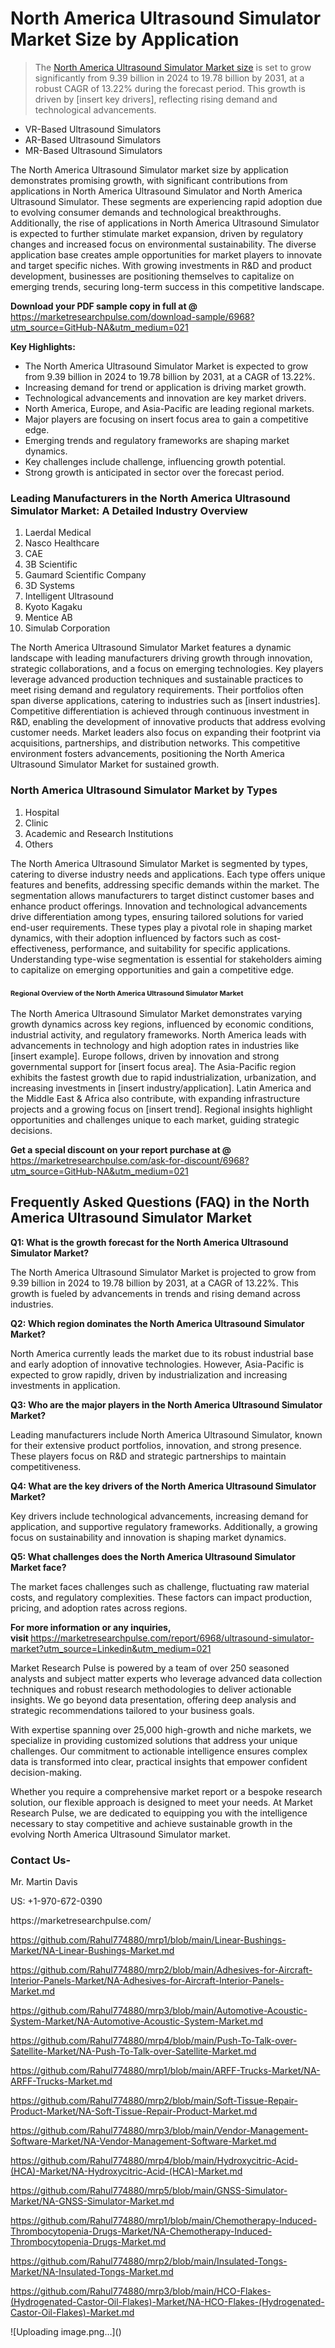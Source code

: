 <h1>North America Ultrasound Simulator Market&nbsp;Size by Application</h1><blockquote><p>The <a href="https://marketresearchpulse.com/download-sample/6968?utm_source=GitHub-NA&amp;utm_medium=021">North America Ultrasound Simulator Market size</a> is set to grow significantly from 9.39 billion in 2024 to 19.78 billion by 2031, at a robust CAGR of 13.22% during the forecast period. This growth is driven by [insert key drivers], reflecting rising demand and technological advancements.</p></blockquote><ul><li>VR-Based Ultrasound Simulators<li> AR-Based Ultrasound Simulators<li> MR-Based Ultrasound Simulators</li></ul><p>The North America Ultrasound Simulator market size by application demonstrates promising growth, with significant contributions from applications in North America Ultrasound Simulator and North America Ultrasound Simulator. These segments are experiencing rapid adoption due to evolving consumer demands and technological breakthroughs. Additionally, the rise of applications in North America Ultrasound Simulator is expected to further stimulate market expansion, driven by regulatory changes and increased focus on environmental sustainability. The diverse application base creates ample opportunities for market players to innovate and target specific niches. With growing investments in R&D and product development, businesses are positioning themselves to capitalize on emerging trends, securing long-term success in this competitive landscape.</p><p><strong>Download your PDF sample copy in full at @ </strong><a href="https://marketresearchpulse.com/download-sample/6968?utm_source=GitHub-NA&amp;utm_medium=021">https://marketresearchpulse.com/download-sample/6968?utm_source=GitHub-NA&amp;utm_medium=021</a></p><p><strong>Key Highlights: </strong></p><ul><li>The North America Ultrasound Simulator Market is expected to grow from 9.39 billion in 2024 to 19.78 billion by 2031, at a CAGR of 13.22%.</li><li>Increasing demand for trend or application is driving market growth.</li><li>Technological advancements and innovation are key market drivers.</li><li>North America, Europe, and Asia-Pacific are leading regional markets.</li><li>Major players are focusing on insert focus area to gain a competitive edge.</li><li>Emerging trends and regulatory frameworks are shaping market dynamics.</li><li>Key challenges include challenge, influencing growth potential.</li><li>Strong growth is anticipated in sector over the forecast period.</li></ul><h3>Leading Manufacturers in the North America Ultrasound Simulator Market: A Detailed Industry Overview</h3><ol><li>Laerdal Medical</li><li>Nasco Healthcare</li><li>CAE</li><li>3B Scientific</li><li>Gaumard Scientific Company</li><li>3D Systems</li><li>Intelligent Ultrasound</li><li>Kyoto Kagaku</li><li>Mentice AB</li><li>Simulab Corporation</li></ol><div class="flex max-w-full flex-col flex-grow"><div class="min-h-8 text-message flex w-full flex-col items-end gap-2 whitespace-normal break-words [.text-message+&amp;]:mt-5" dir="auto" data-message-author-role="assistant" data-message-id="fd8432e4-4910-450d-b182-61b7bfb0a01f" data-message-model-slug="gpt-4o"><div class="flex w-full flex-col gap-1 empty:hidden first:pt-[3px]"><div class="markdown prose w-full break-words dark:prose-invert light"><p>The North America Ultrasound Simulator Market features a dynamic landscape with leading manufacturers driving growth through innovation, strategic collaborations, and a focus on emerging technologies. Key players leverage advanced production techniques and sustainable practices to meet rising demand and regulatory requirements. Their portfolios often span diverse applications, catering to industries such as [insert industries]. Competitive differentiation is achieved through continuous investment in R&amp;D, enabling the development of innovative products that address evolving customer needs. Market leaders also focus on expanding their footprint via acquisitions, partnerships, and distribution networks. This competitive environment fosters advancements, positioning the North America Ultrasound Simulator Market for sustained growth.</p></div></div></div></div><h3>North America Ultrasound Simulator Market by Types</h3><ol><li>Hospital<li> Clinic<li> Academic and Research Institutions<li> Others</li></ol><div class="flex max-w-full flex-col flex-grow"><div class="min-h-8 text-message flex w-full flex-col items-end gap-2 whitespace-normal break-words [.text-message+&amp;]:mt-5" dir="auto" data-message-author-role="assistant" data-message-id="084470be-0bb7-4664-bddf-5156b4f41249" data-message-model-slug="gpt-4o-mini"><div class="flex w-full flex-col gap-1 empty:hidden first:pt-[3px]"><div class="markdown prose w-full break-words dark:prose-invert light"><p>The North America Ultrasound Simulator Market is segmented by types, catering to diverse industry needs and applications. Each type offers unique features and benefits, addressing specific demands within the market. The segmentation allows manufacturers to target distinct customer bases and enhance product offerings. Innovation and technological advancements drive differentiation among types, ensuring tailored solutions for varied end-user requirements. These types play a pivotal role in shaping market dynamics, with their adoption influenced by factors such as cost-effectiveness, performance, and suitability for specific applications. Understanding type-wise segmentation is essential for stakeholders aiming to capitalize on emerging opportunities and gain a competitive edge.</p></div></div></div></div><h3><span style="font-size: 11px;">Regional Overview of the North America Ultrasound Simulator Market</span></h3><div class="flex max-w-full flex-col flex-grow"><div class="min-h-8 text-message flex w-full flex-col items-end gap-2 whitespace-normal break-words [.text-message+&amp;]:mt-5" dir="auto" data-message-author-role="assistant" data-message-id="e9038762-ce64-4e30-91c9-9bd413514231" data-message-model-slug="gpt-4o-mini"><div class="flex w-full flex-col gap-1 empty:hidden first:pt-[3px]"><div class="markdown prose w-full break-words dark:prose-invert light"><p>The North America Ultrasound Simulator Market demonstrates varying growth dynamics across key regions, influenced by economic conditions, industrial activity, and regulatory frameworks. North America leads with advancements in technology and high adoption rates in industries like [insert example]. Europe follows, driven by innovation and strong governmental support for [insert focus area]. The Asia-Pacific region exhibits the fastest growth due to rapid industrialization, urbanization, and increasing investments in [insert industry/application]. Latin America and the Middle East &amp; Africa also contribute, with expanding infrastructure projects and a growing focus on [insert trend]. Regional insights highlight opportunities and challenges unique to each market, guiding strategic decisions.</p></div></div></div></div><p><strong>Get a special discount on your report purchase at @ </strong><a href="https://marketresearchpulse.com/ask-for-discount/6968?utm_source=GitHub-NA&amp;utm_medium=021">https://marketresearchpulse.com/ask-for-discount/6968?utm_source=GitHub-NA&amp;utm_medium=021</a></p><h2>Frequently Asked Questions (FAQ) in the North America Ultrasound Simulator Market</h2><p><strong>Q1: What is the growth forecast for the North America Ultrasound Simulator Market?</strong></p><p>The North America Ultrasound Simulator Market is projected to grow from 9.39 billion in 2024 to 19.78 billion by 2031, at a CAGR of 13.22%. This growth is fueled by advancements in trends and rising demand across industries.</p><p><strong>Q2: Which region dominates the North America Ultrasound Simulator Market?</strong></p><p>North America currently leads the market due to its robust industrial base and early adoption of innovative technologies. However, Asia-Pacific is expected to grow rapidly, driven by industrialization and increasing investments in application.</p><p><strong>Q3: Who are the major players in the North America Ultrasound Simulator Market?</strong></p><p>Leading manufacturers include North America Ultrasound Simulator, known for their extensive product portfolios, innovation, and strong presence. These players focus on R&amp;D and strategic partnerships to maintain competitiveness.</p><p><strong>Q4: What are the key drivers of the North America Ultrasound Simulator Market?</strong></p><p>Key drivers include technological advancements, increasing demand for application, and supportive regulatory frameworks. Additionally, a growing focus on sustainability and innovation is shaping market dynamics.</p><p><strong>Q5: What challenges does the North America Ultrasound Simulator Market face?</strong></p><p>The market faces challenges such as challenge, fluctuating raw material costs, and regulatory complexities. These factors can impact production, pricing, and adoption rates across regions.</p><p><strong>For more information or any inquiries, visit&nbsp;</strong><a href="https://marketresearchpulse.com/report/6968/ultrasound-simulator-market?utm_source=Linkedin&utm_medium=021">https://marketresearchpulse.com/report/6968/ultrasound-simulator-market?utm_source=Linkedin&utm_medium=021</a></p><p>Market Research Pulse is powered by a team of over 250 seasoned analysts and subject matter experts who leverage advanced data collection techniques and robust research methodologies to deliver actionable insights. We go beyond data presentation, offering deep analysis and strategic recommendations tailored to your business goals.</p><p>With expertise spanning over 25,000 high-growth and niche markets, we specialize in providing customized solutions that address your unique challenges. Our commitment to actionable intelligence ensures complex data is transformed into clear, practical insights that empower confident decision-making.</p><p>Whether you require a comprehensive market report or a bespoke research solution, our flexible approach is designed to meet your needs. At Market Research Pulse, we are dedicated to equipping you with the intelligence necessary to stay competitive and achieve sustainable growth in the evolving North America Ultrasound Simulator market.</p><h3><strong>Contact Us-</strong></h3><p>Mr. Martin Davis</p><p>US: +1-970-672-0390</p><p>https://marketresearchpulse.com/</p><p><a href="https://github.com/Rahul774880/mrp1/blob/main/Linear-Bushings-Market/NA-Linear-Bushings-Market.md">https://github.com/Rahul774880/mrp1/blob/main/Linear-Bushings-Market/NA-Linear-Bushings-Market.md</a></p><p><a href="https://github.com/Rahul774880/mrp2/blob/main/Adhesives-for-Aircraft-Interior-Panels-Market/NA-Adhesives-for-Aircraft-Interior-Panels-Market.md">https://github.com/Rahul774880/mrp2/blob/main/Adhesives-for-Aircraft-Interior-Panels-Market/NA-Adhesives-for-Aircraft-Interior-Panels-Market.md</a></p><p><a href="https://github.com/Rahul774880/mrp3/blob/main/Automotive-Acoustic-System-Market/NA-Automotive-Acoustic-System-Market.md">https://github.com/Rahul774880/mrp3/blob/main/Automotive-Acoustic-System-Market/NA-Automotive-Acoustic-System-Market.md</a></p><p><a href="https://github.com/Rahul774880/mrp4/blob/main/Push-To-Talk-over-Satellite-Market/NA-Push-To-Talk-over-Satellite-Market.md">https://github.com/Rahul774880/mrp4/blob/main/Push-To-Talk-over-Satellite-Market/NA-Push-To-Talk-over-Satellite-Market.md</a></p><p><a href="https://github.com/Rahul774880/mrp1/blob/main/ARFF-Trucks-Market/NA-ARFF-Trucks-Market.md">https://github.com/Rahul774880/mrp1/blob/main/ARFF-Trucks-Market/NA-ARFF-Trucks-Market.md</a></p><p><a href="https://github.com/Rahul774880/mrp2/blob/main/Soft-Tissue-Repair-Product-Market/NA-Soft-Tissue-Repair-Product-Market.md">https://github.com/Rahul774880/mrp2/blob/main/Soft-Tissue-Repair-Product-Market/NA-Soft-Tissue-Repair-Product-Market.md</a></p><p><a href="https://github.com/Rahul774880/mrp3/blob/main/Vendor-Management-Software-Market/NA-Vendor-Management-Software-Market.md">https://github.com/Rahul774880/mrp3/blob/main/Vendor-Management-Software-Market/NA-Vendor-Management-Software-Market.md</a></p><p><a href="https://github.com/Rahul774880/mrp4/blob/main/Hydroxycitric-Acid-(HCA)-Market/NA-Hydroxycitric-Acid-(HCA)-Market.md">https://github.com/Rahul774880/mrp4/blob/main/Hydroxycitric-Acid-(HCA)-Market/NA-Hydroxycitric-Acid-(HCA)-Market.md</a></p><p><a href="https://github.com/Rahul774880/mrp5/blob/main/GNSS-Simulator-Market/NA-GNSS-Simulator-Market.md">https://github.com/Rahul774880/mrp5/blob/main/GNSS-Simulator-Market/NA-GNSS-Simulator-Market.md</a></p><p><a href="https://github.com/Rahul774880/mrp1/blob/main/Chemotherapy-Induced-Thrombocytopenia-Drugs-Market/NA-Chemotherapy-Induced-Thrombocytopenia-Drugs-Market.md">https://github.com/Rahul774880/mrp1/blob/main/Chemotherapy-Induced-Thrombocytopenia-Drugs-Market/NA-Chemotherapy-Induced-Thrombocytopenia-Drugs-Market.md</a></p><p><a href="https://github.com/Rahul774880/mrp2/blob/main/Insulated-Tongs-Market/NA-Insulated-Tongs-Market.md">https://github.com/Rahul774880/mrp2/blob/main/Insulated-Tongs-Market/NA-Insulated-Tongs-Market.md</a></p><p><a href="https://github.com/Rahul774880/mrp3/blob/main/HCO-Flakes-(Hydrogenated-Castor-Oil-Flakes)-Market/NA-HCO-Flakes-(Hydrogenated-Castor-Oil-Flakes)-Market.md">https://github.com/Rahul774880/mrp3/blob/main/HCO-Flakes-(Hydrogenated-Castor-Oil-Flakes)-Market/NA-HCO-Flakes-(Hydrogenated-Castor-Oil-Flakes)-Market.md</a></p>
![Uploading image.png…]()
